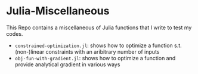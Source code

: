 # Julia-Miscellaneous
This Repo contains a miscellaneous of Julia functions that I write to test my codes.


  * `constrained-optimization.jl`: shows how to optimize a function s.t. (non-)linear constraints with an aribitrary number of inputs
  * `obj-fun-with-gradient.jl`: shows how to optimize a function and provide analytical gradient in various ways
